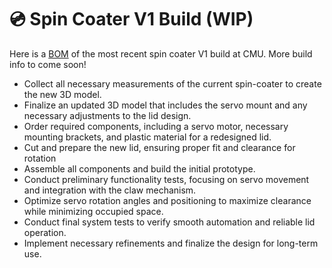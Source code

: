 # 💿 Spin Coater V1 Build (WIP)

Here is a [BOM](https://docs.google.com/spreadsheets/d/1n8dB-Vh3pZN99sLe7-j91mzc43uWQ1A1lQEvetoBo_8/edit?gid=0#gid=0) of the most recent spin coater V1 build at CMU. More build info to come soon!

* Collect all necessary measurements of the current spin-coater to create the new 3D model.
* Finalize an updated 3D model that includes the servo mount and any necessary adjustments to the lid design.
* Order required components, including a servo motor, necessary mounting brackets, and plastic material for a redesigned lid.
* Cut and prepare the new lid, ensuring proper fit and clearance for rotation
* Assemble all components and build the initial prototype.
* Conduct preliminary functionality tests, focusing on servo movement and integration with the claw mechanism.
* Optimize servo rotation angles and positioning to maximize clearance while minimizing occupied space.
* Conduct final system tests to verify smooth automation and reliable lid operation.
* Implement necessary refinements and finalize the design for long-term use.
